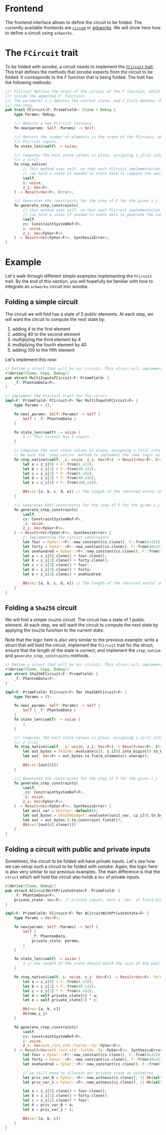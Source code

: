 # Frontend

The frontend interface allows to define the circuit to be folded. The currently available frontends are [`circom`](https://github.com/iden3/circom) or [arkworks](https://github.com/arkworks-rs/r1cs-std). We will show here how to define a circuit using `arkworks`.

# The `FCircuit` trait

To be folded with sonobe, a circuit needs to implement the [`FCircuit` trait](https://github.com/privacy-scaling-explorations/sonobe/blob/main/sonobe/src/frontend/mod.rs). This trait defines the methods that sonobe expects from the circuit to be folded. It corresponds to the $F$ function that is being folded. The trait has the following methods:

```rust
/// FCircuit defines the trait of the circuit of the F function, which is the one being folded (ie.
/// inside the agmented F' function).
/// The parameter z_i denotes the current state, and z_{i+1} denotes the next state after applying
/// the step.
pub trait FCircuit<F: PrimeField>: Clone + Debug {
    type Params: Debug;

    /// Returns a new FCircuit instance
    fn new(params: Self::Params) -> Self;

    /// Returns the number of elements in the state of the FCircuit, which corresponds to the
    /// FCircuit inputs.
    fn state_len(&self) -> usize;

    /// Computes the next state values in place, assigning z_{i+1} into z_i, and computing the new
    /// z_{i+1}
    fn step_native(
        // this method uses self, so that each FCircuit implementation (and different frontends)
        // can hold a state if needed to store data to compute the next state.
        &self,
        i: usize,
        z_i: Vec<F>,
    ) -> Result<Vec<F>, Error>;

    /// Generates the constraints for the step of F for the given z_i
    fn generate_step_constraints(
        // this method uses self, so that each FCircuit implementation (and different frontends)
        // can hold a state if needed to store data to generate the constraints.
        &self,
        cs: ConstraintSystemRef<F>,
        i: usize,
        z_i: Vec<FpVar<F>>,
    ) -> Result<Vec<FpVar<F>>, SynthesisError>;
}
```

# Example

Let's walk through different simple examples implementing the `FCircuit` trait. By the end of this section, you will hopefully be familiar with how to integrate an `arkworks` circuit into sonobe.

## Folding a simple circuit

The circuit we will fold has a state of 5 public elements. At each step, we will want the circuit to compute the next state by:

1. adding 4 to the first element
2. adding 40 to the second element
3. multiplying the third element by 4
4. multiplying the fourth element by 40
5. adding 100 to the fifth element

Let's implement this now:

```rust
// Define a struct that will be our circuit. This struct will implement the FCircuit trait.
#[derive(Clone, Copy, Debug)]
pub struct MultiInputsFCircuit<F: PrimeField> {
    _f: PhantomData<F>,
}

// Implement the FCircuit trait for the struct
impl<F: PrimeField> FCircuit<F> for MultiInputsFCircuit<F> {
    type Params = ();

    fn new(_params: Self::Params) -> Self {
        Self { _f: PhantomData }
    }

    fn state_len(&self) -> usize {
        5 // This circuit has 5 inputs
    }

    // Computes the next state values in place, assigning z_{i+1} into z_i, and computing the new z_{i+1}
    // We want the `step_native` method to implement the same logic as the `generate_step_constraints` method
    fn step_native(&self, _i: usize, z_i: Vec<F>) -> Result<Vec<F>, Error> {
        let a = z_i[0] + F::from(4_u32);
        let b = z_i[1] + F::from(40_u32);
        let c = z_i[2] * F::from(4_u32);
        let d = z_i[3] * F::from(40_u32);
        let e = z_i[4] + F::from(100_u32);

        Ok(vec![a, b, c, d, e]) // The length of the returned vector should match `state_len`
    }

    /// Generates R1CS constraints for the step of F for the given z_i
    fn generate_step_constraints(
        &self,
        cs: ConstraintSystemRef<F>,
        _i: usize,
        z_i: Vec<FpVar<F>>,
    ) -> Result<Vec<FpVar<F>>, SynthesisError> {
        // Implementing the circuit constraints
        let four = FpVar::<F>::new_constant(cs.clone(), F::from(4u32))?;
        let forty = FpVar::<F>::new_constant(cs.clone(), F::from(40u32))?;
        let onehundred = FpVar::<F>::new_constant(cs.clone(), F::from(100u32))?;
        let a = z_i[0].clone() + four.clone();
        let b = z_i[1].clone() + forty.clone();
        let c = z_i[2].clone() * four;
        let d = z_i[3].clone() * forty;
        let e = z_i[4].clone() + onehundred;

        Ok(vec![a, b, c, d, e]) // The length of the returned vector should match `state_len`
    }
}
```

## Folding a `Sha256` circuit

We will fold a simple `Sha256` circuit. The circuit has a state of 1 public element. At each step, we will want the circuit to compute the next state by applying the `Sha256` function to the current state. 

Note that the logic here is also very similar to the previous example: write a struct that will hold the circuit, implement the `FCircuit` trait for the struct, ensure that the length of the state is correct, and implement the `step_native` and `generate_step_constraints` methods.

```rust
// Define a struct that will be our circuit. This struct will implement the FCircuit trait.
#[derive(Clone, Copy, Debug)]
pub struct Sha256FCircuit<F: PrimeField> {
    _f: PhantomData<F>,
}

impl<F: PrimeField> FCircuit<F> for Sha256FCircuit<F> {
    type Params = ();

    fn new(_params: Self::Params) -> Self {
        Self { _f: PhantomData }
    }
    fn state_len(&self) -> usize {
        1
    }

    /// Computes the next state values in place, assigning z_{i+1} into z_i, and computing the new
    /// z_{i+1}
    fn step_native(&self, _i: usize, z_i: Vec<F>) -> Result<Vec<F>, Error> {
        let out_bytes = Sha256::evaluate(&(), z_i[0].into_bigint().to_bytes_le()).unwrap();
        let out: Vec<F> = out_bytes.to_field_elements().unwrap();

        Ok(vec![out[0]])
    }

    /// Generates the constraints for the step of F for the given z_i
    fn generate_step_constraints(
        &self,
        _cs: ConstraintSystemRef<F>,
        _i: usize,
        z_i: Vec<FpVar<F>>,
    ) -> Result<Vec<FpVar<F>>, SynthesisError> {
        let unit_var = UnitVar::default();
        let out_bytes = Sha256Gadget::evaluate(&unit_var, &z_i[0].to_bytes()?)?;
        let out = out_bytes.0.to_constraint_field()?;
        Ok(vec![out[0].clone()])
    }
}
```

## Folding a circuit with public and private inputs

Sometimes, the circuit to be folded will have private inputs. Let's see how we can setup such a circuit to be folded with sonobe. Again, the logic here is also very similar to our previous examples. The main difference is that the `struct` which will hold the circuit also holds a `Vec` of private inputs.

```rust
#[derive(Clone, Debug)]
pub struct ACircuitWithPrivateState<F: PrimeField> {
    _f: PhantomData<F>,
    private_state: Vec<F>, // private inputs, here a `Vec` of field elements, but you can specify whatever type you prefer here
}

impl<F: PrimeField> FCircuit<F> for ACircuitWithPrivateState<F> {
    type Params = Vec<F>;

    fn new(params: Self::Params) -> Self {
        Self {
            _f: PhantomData,
            private_state: params,
        }
    }

    fn state_len(&self) -> usize {
        3 // the length of the state should match the size of the public inputs, not including the private inputs
    }

    fn step_native(&self, i: usize, z_i: Vec<F>) -> Result<Vec<F>, folding_schemes::Error> {
        let a = z_i[0] + F::from(4_u32);
        let b = z_i[1] + F::from(40_u32);
        let c = z_i[2] * F::from(4_u32);
        let d = self.private_state[0] * a;
        let e = self.private_state[1] * c;

        Ok(vec![a, b, c])
        Ok(new_z_i)
    }

    fn generate_step_constraints(
        &self,
        cs: ConstraintSystemRef<F>,
        i: usize,
        z_i: Vec<ark_r1cs_std::fields::fp::FpVar<F>>,
    ) -> Result<Vec<ark_r1cs_std::fields::fp::FpVar<F>>, SynthesisError> {
        let four = FpVar::<F>::new_constant(cs.clone(), F::from(4u32))?;
        let forty = FpVar::<F>::new_constant(cs.clone(), F::from(40u32))?;
        let onehundred = FpVar::<F>::new_constant(cs.clone(), F::from(100u32))?;

        // we still need to allocate our private state as witnesses
        let priv_var_0 = FpVar::<F>::new_witness(cs.clone(), || Ok(self.private_state[0].clone()))?;
        let priv_var_1 = FpVar::<F>::new_witness(cs.clone(), || Ok(self.private_state[1].clone()))?;

        let a = z_i[0].clone() + four.clone();
        let b = z_i[1].clone() + forty.clone();
        let c = z_i[2].clone() * four;
        let d = priv_var_0 * a;
        let e = priv_var_1 * c;

        Ok(vec![a, b, c])
    }
}

```